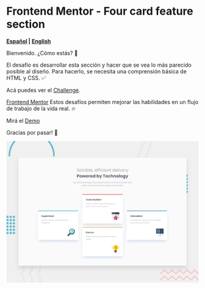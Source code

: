 # Frontend Mentor - Four card feature section

 **[Español][ES] | [English][EN]**

[ES]:README.md
[EN]:README.en.md

Bienvenido. ¿Cómo estás? :wave:

El desafío es desarrollar esta sección y hacer que se vea lo más parecido posible al diseño. Para hacerlo, se necesita una comprensión básica de HTML y CSS. :white_check_mark:

Acá puedes ver el [Challenge](https://www.frontendmentor.io/challenges/four-card-feature-section-weK1eFYK).

[Frontend Mentor](https://www.frontendmentor.io) Estos desafíos permiten mejorar las habilidades en un flujo de trabajo de la vida real. :fire:

Mirá el [Demo](https://maxicris.github.io/four-card-feature-section-master/)

Gracias por pasar!  :green_heart:

![Design preview for the Four card feature section coding challenge](./design/desktop-preview.jpg)
